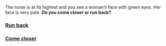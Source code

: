 The noise is at its highest and you see a woman’s face with green eyes. Her face is very pale. **Do you come closer or run back?**

### [Run back](run-back.md)
### [Come closer](come-closer.md)